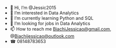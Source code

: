 - 👋 Hi, I’m @Jessic2015
- 👀 I’m interested in Data Analytics
- 🌱 I’m currently learning Python and SQL
- 💞️ I’m looking for jobs in Data Analytics 
- 📫 How to reach me BiachiJessicao@gmail.com, @Biachijessicao@outlook.com
- ☎ 08148783653
<!---
Jessic2015/Jessic2015 is a ✨ special ✨ repository because its `README.md` (this file) appears on your GitHub profile.
You can click the Preview link to take a look at your changes.
--->
